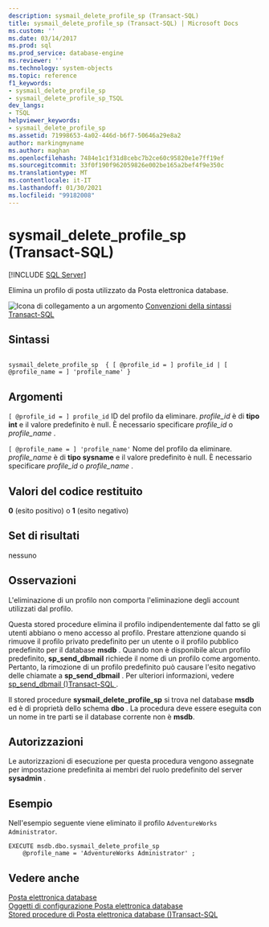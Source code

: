 ```yaml
---
description: sysmail_delete_profile_sp (Transact-SQL)
title: sysmail_delete_profile_sp (Transact-SQL) | Microsoft Docs
ms.custom: ''
ms.date: 03/14/2017
ms.prod: sql
ms.prod_service: database-engine
ms.reviewer: ''
ms.technology: system-objects
ms.topic: reference
f1_keywords:
- sysmail_delete_profile_sp
- sysmail_delete_profile_sp_TSQL
dev_langs:
- TSQL
helpviewer_keywords:
- sysmail_delete_profile_sp
ms.assetid: 71998653-4a02-446d-b6f7-50646a29e8a2
author: markingmyname
ms.author: maghan
ms.openlocfilehash: 7484e1c1f31d8cebc7b2ce60c95820e1e7ff19ef
ms.sourcegitcommit: 33f0f190f962059826e002be165a2bef4f9e350c
ms.translationtype: MT
ms.contentlocale: it-IT
ms.lasthandoff: 01/30/2021
ms.locfileid: "99182008"
---
```

# <a name="sysmail_delete_profile_sp-transact-sql"></a>sysmail_delete_profile_sp (Transact-SQL)
[!INCLUDE [SQL Server](../../includes/applies-to-version/sqlserver.md)]

  Elimina un profilo di posta utilizzato da Posta elettronica database.  
  
 ![Icona di collegamento a un argomento](../../database-engine/configure-windows/media/topic-link.gif "Icona di collegamento a un argomento") [Convenzioni della sintassi Transact-SQL](../../t-sql/language-elements/transact-sql-syntax-conventions-transact-sql.md)  
  
## <a name="syntax"></a>Sintassi  
  
```  
  
sysmail_delete_profile_sp  { [ @profile_id = ] profile_id | [ @profile_name = ] 'profile_name' }  
```  
  
## <a name="arguments"></a>Argomenti  
`[ @profile_id = ] profile_id` ID del profilo da eliminare. *profile_id* è di **tipo int** e il valore predefinito è null. È necessario specificare *profile_id* o *profile_name* .  
  
`[ @profile_name = ] 'profile_name'` Nome del profilo da eliminare. *profile_name* è di **tipo sysname** e il valore predefinito è null. È necessario specificare *profile_id* o *profile_name* .  
  
## <a name="return-code-values"></a>Valori del codice restituito  
 **0** (esito positivo) o **1** (esito negativo)  
  
## <a name="result-sets"></a>Set di risultati  
 nessuno  
  
## <a name="remarks"></a>Osservazioni  
 L'eliminazione di un profilo non comporta l'eliminazione degli account utilizzati dal profilo.  
  
 Questa stored procedure elimina il profilo indipendentemente dal fatto se gli utenti abbiano o meno accesso al profilo. Prestare attenzione quando si rimuove il profilo privato predefinito per un utente o il profilo pubblico predefinito per il database **msdb** . Quando non è disponibile alcun profilo predefinito, **sp_send_dbmail** richiede il nome di un profilo come argomento. Pertanto, la rimozione di un profilo predefinito può causare l'esito negativo delle chiamate a **sp_send_dbmail** . Per ulteriori informazioni, vedere [sp_send_dbmail &#40;&#41;Transact-SQL ](../../relational-databases/system-stored-procedures/sp-send-dbmail-transact-sql.md).  
  
 Il stored procedure **sysmail_delete_profile_sp** si trova nel database **msdb** ed è di proprietà dello schema **dbo** . La procedura deve essere eseguita con un nome in tre parti se il database corrente non è **msdb**.  
  
## <a name="permissions"></a>Autorizzazioni  
 Le autorizzazioni di esecuzione per questa procedura vengono assegnate per impostazione predefinita ai membri del ruolo predefinito del server **sysadmin** .  
  
## <a name="examples"></a>Esempio  
 Nell'esempio seguente viene eliminato il profilo `AdventureWorks Administrator`.  
  
```  
EXECUTE msdb.dbo.sysmail_delete_profile_sp  
    @profile_name = 'AdventureWorks Administrator' ;  
```  
  
## <a name="see-also"></a>Vedere anche  
 [Posta elettronica database](../../relational-databases/database-mail/database-mail.md)   
 [Oggetti di configurazione Posta elettronica database](../../relational-databases/database-mail/database-mail-configuration-objects.md)   
 [Stored procedure di Posta elettronica database &#40;&#41;Transact-SQL ](../../relational-databases/system-stored-procedures/database-mail-stored-procedures-transact-sql.md)  
  
  
